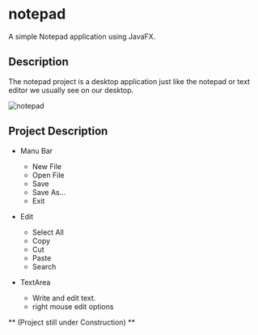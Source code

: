 # notepad

A simple Notepad application using JavaFX.

## Description
The notepad project is a desktop application just like the notepad or text editor we usually see on our desktop. 

![notepad](https://user-images.githubusercontent.com/67132358/218599534-f87670f7-9a94-4a9b-a93b-d7765f3a863c.png)

## Project Description



 - Manu Bar
    - New File
    - Open File
    - Save
    - Save As...
    - Exit
  
 - Edit
    - Select All
    - Copy
    - Cut
    - Paste
    - Search
    
 - TextArea 
    - Write and edit text.
    - right mouse edit options

** (Project still under Construction) ** 
